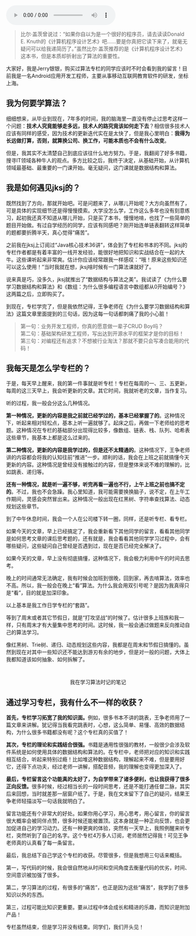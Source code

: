 <audio title="用户故事 _ Jerry银银：这一年我的脑海里只有算法" src="https://static001.geekbang.org/resource/audio/c6/a3/c64486f3859df80dbb7c6158be04e0a3.mp3" controls="controls"></audio> 
<blockquote>
<p>比尔·盖茨曾说过：“如果你自以为是一个很好的程序员，请去读读Donald E. Knuth的《计算机程序设计艺术》吧……要是你真把它读下来了，就毫无疑问可以给我递简历了。”虽然比尔·盖茨推荐的是《计算机程序设计艺术》这本书，但是本质却折射出了算法的重要性。</p>
</blockquote><p>大家好，我是Jerry银银，购买过算法专栏的同学应该时不时会看到我的留言！目前我是一名Android应用开发工程师，主要从事移动互联网教育软件的研发，坐标上海。</p><h2>我为何要学算法？</h2><p>细细想来，从毕业到现在，7年多的时间，我的脑海里一直没有停止过思考这样一个问题：<strong>技术人究竟能够走多远，技术人的路究竟该如何走下去</strong>？相信很多技术人应该有同样的感受，因为技术的更新迭代实在是太快了，但是我心里明白：<strong>我得为长远做打算，否则，就算换公司、换工作，可能本质也不会有什么改变</strong>。</p><p>但是，我其实不太清楚自己到底应该往什么地方努力。于是，我翻阅了好多书籍，搜寻IT领域各种牛人的观点。多方比较之后，我终于决定，从基础开始，从计算机领域最基础、最重要的一门课开始。毫无疑问，这门课就是数据结构和算法。</p><h2>我是如何遇见jksj的？</h2><p>既然找到了方向，那就开始吧。可是问题来了，从哪儿开始呢？大方向虽然有了，可是具体的实现细节还是得慢慢摸索。大学没怎么学，工作这么多年也没有刻意练习，起初我还真不知道从哪儿开始，只是买了本书，慢慢地啃，也找了一些简单的题目开始做。有过自学经历的同学，应该有同感吧？刚开始连单链表翻转这样简单的题都要折腾半天，真心觉得“痛苦”。</p><!-- [[[read_end]]] --><p>之前我在jksj上订阅过“Java核心技术36讲”，体会到了专栏和书本的不同。jksj的专栏作者都是有着丰富的一线开发经验，能很好地把知识和实战结合在一起的大牛。这些课听起来非常爽。估计你应该经常跟我一样感叹：“哦！原来这些知识还可以这么使用！”当时我就在想，jksj啥时候有一门算法课就好了。</p><p>说来真是巧，没多久，jksj就推出了“数据结构与算法之美”。我试读了《为什么要学习数据结构和算法》和《数组：为什么很多编程语言中数组都从0开始编号？》这两篇之后，立即购买了。</p><p>到现在，专栏学完了，但是我依然记得，王争老师在《为什么要学习数据结构和算法》这篇文章里面提到的三句话，因为这每一句话都刺痛了我的小心脏！</p><blockquote>
<p>第一句：业务开发工程师，你真的愿意做一辈子CRUD Boy吗？<br>
第二句：基础架构研发工程师，写出达到开源水平的框架才是你的目标！<br>
第三句：对编程还有追求？不想被行业淘汰？那就不要只会写凑合能用的代码！</p>
</blockquote><h2>我每天是怎么学专栏的？</h2><p>于是，每天早上醒来，我的第一件事就是听专栏！专栏在每周的一、三、五更新，每周的这三天早上，我会听更新的文章。其它时间，我就听老的文章，当作复习。</p><p>听的过程，我一般会分这么几种情况。</p><p><strong>第一种情况，更新的内容是我之前就已经学过的，基本已经掌握了的</strong>。这种情况下，听起来相对轻松点，基本上听一遍就够了。起床之后，再做一下老师给的思考题。这种情况在专栏的基础部分出现得比较多，像数组、链表、栈、队列、哈希表这些章节，我基本上都是这么过来的。</p><p><strong>第二种情况，更新的内容是我学过的，但是还不太精通的</strong>。这种情况下，王争老师讲的内容都会将我的认知往前“推进”一步。顺利的话，我会在上班之前就搞懂今天更新的内容。这种情况是曾经没有接触过的内容，但是整体来说不难的理解的，比如跳表、递归等。</p><p><strong>还有一种情况，就是听一遍不够，听完再看一遍也不行，上午上班之前也搞不定的</strong>。不过，我也不会急躁。我心里知道，我可能需要换换脑子，说不定，在上午工作期间，灵感会突然冒出来。这种情况一般出现在红黑树、字符串查找算法、动态规划这些章节。</p><p>到了中午休息时间，我会一个人在公司楼下转一圈，同样，还是听专栏、看专栏。</p><p>如果今天的文章，早上已经搞定了，我会重新看下其他同学的留言，看看其他同学是如何思考文章的课后思考题的，还有就是，我会看看其他同学学习过程中，会有哪些疑问，这些疑问自己曾经是否遇到过，现在是否已经完全解决了。</p><p>如果今天的文章，早上没有彻底搞懂，这种情况下，我会极力利用中午的时间去思考。</p><p>晚上的时间通常无法确定，我有时候会加班到很晚，回到家，再去啃算法，效率也不高。所以，我一般会在晚上“看”算法。为什么我会用双引号呢？是因为我真得只是“看”，目的就是加深印象。</p><p>以上基本是我工作日学专栏的“套路”。</p><p>等到了周末或者其它节假日，就是“打攻坚战”的时候了。估计很多上班族和我一样，只有周末才有大量集中思考的时间。这时候，我一般会通过做题来反向推动自己的算法学习。</p><p>像红黑树、Trie树、递归、动态规划这些内容，我都是在周末和节假日搞懂的。虽然到现在对其中一些知识还不能达到游刃有余的地步，但是对一般的问题，大体上我都知道该如何抽象、如何拆解了。</p><p><img src="https://static001.geekbang.org/resource/image/0c/72/0c441ee9376e974f5112eab4dd7b2672.jpg?wh=2224*1594" alt=""></p><p><img src="https://static001.geekbang.org/resource/image/ef/27/ef0c2d2cbde571905fde6ebf72913a27.jpg?wh=2227*1614" alt=""></p><center><span class="reference">我在学习算法时记的笔记</span></center><h2>通过学习专栏，我有什么不一样的收获？</h2><p><strong>首先，专栏学习拓宽了我的知识面。</strong>例如，很多书本不讲的跳表，王争老师用了一篇文章来讲解。犹记得当我看完跳表时，心想，这么简单、易懂、高效的数据结构，为什么很多书籍都没有呢？这个专栏真的买值了！</p><p><strong>其次，专栏的理论和实践结合很强。</strong>书籍是通用性很强的教材，一般很少会涉及软件系统是如何使用具体的数据结构和算法的。在专栏中，老师把对应的知识和实践相互结合，听起来特别过瘾！比如堆这种数据结构，理解起来不难，但是要用好它，还得下点功夫，经过老师一讲解，搭配音频，我的理解也变得更加深入了。</p><p><strong>最后，专栏留言这个功能真的太好了，为自学带来了诸多便利，也让我获得了很多正向反馈。</strong>很多时候，经过相当长的一段时间思考，还是不能打通任督二脉，其实后来回想，当时就差那一层窗户纸了。于是，我在文末留下了自己的疑问，结果王争老师轻描淡写一句话我就明白了。</p><p>留言功能还有个非常大的好处。如果你用心学习，用心思考，用心留言，你的留言很大概率会被同伴点赞，很多时候还能被置顶。这本身就是一种正向反馈，也会更加促进自己的学习动力。还有一种更爽的体验，突然有一天早上，我照例醒来听专栏，突然听到了自己的名字。这个专栏4万多人订阅，老师居然记得我！可见王争老师真的认真看了每一条留言。</p><p>最后，我总结下自己学这个专栏的收获。尽管很多，但是我想用三句话来概括。</p><p>第一，写代码的时候，我会很自然地从时间和空间角度去衡量代码的优劣，时间、空间意识被加强了很多。</p><p>第二，学习算法的过程，有很多的“痛苦”，也正是因为这些“痛苦”，我学到了很多知识以外的东西。</p><p>第三，过程可能比知识更重要。要从过程中体会成长和精进的乐趣，而知识是附加产品！</p><p>专栏虽然结束，但是学习并没有结束。同学们，我们开头见！</p><p></p>